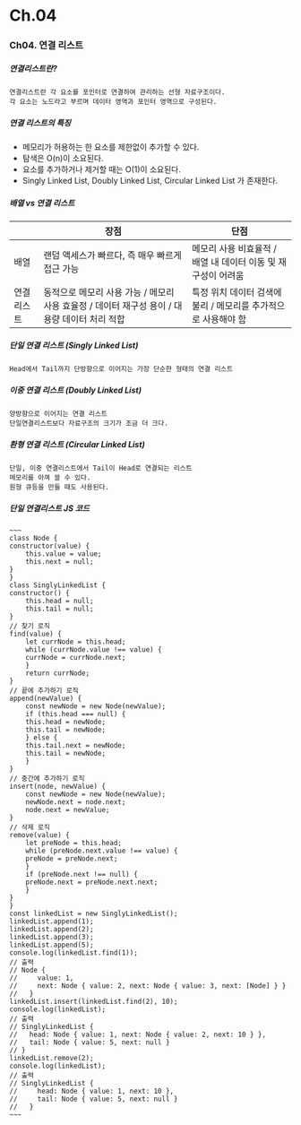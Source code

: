 # Ch.04
### Ch04. 연결 리스트
##### 연결리스트란?
    연결리스트란 각 요소를 포인터로 연결하여 관리하는 선형 자료구조이다.
    각 요소는 노드라고 부르며 데이터 영역과 포인터 영역으로 구성된다.
##### 연결 리스트의 특징
- 메모리가 허용하는 한 요소를 제한없이 추가할 수 있다.
- 탐색은 O(n)이 소요된다.
- 요소를 추가하거나 제거할 때는 O(1)이 소요된다.
- Singly Linked List, Doubly Linked List, Circular Linked List 가 존재한다.
##### 배열 vs 연결 리스트
||장점|단점|
|---|---|---|
|배열|랜덤 액세스가 빠르다, 즉 매우 빠르게 접근 가능| 메모리 사용 비효율적 / 배열 내 데이터 이동 및 재구성이 어려움|
|연결리스트|동적으로 메모리 사용 가능 / 메모리 사용 효율정 / 데이터 재구성 용이 / 대용량 데이터 처리 적합 | 특정 위치 데이터 검색에 불리 / 메모리를 추가적으로 사용해야 함|
##### 단일 연결 리스트 (Singly Linked List)
    Head에서 Tail까지 단방향으로 이어지는 가장 단순한 형태의 연결 리스트
##### 이중 연결 리스트 (Doubly Linked List)
    양방향으로 이어지는 연결 리스트
    단일연결리스트보다 자료구조의 크기가 조금 더 크다.
##### 환형 연결 리스트 (Circular Linked List)
    단일, 이중 연결리스트에서 Tail이 Head로 연결되는 리스트
    메모리를 아껴 쓸 수 있다.
    원형 큐등을 만들 때도 사용된다.
##### 단일 연결리스트 JS 코드
    ~~~
    class Node {
    constructor(value) {
        this.value = value;
        this.next = null;
    }
    }
    class SinglyLinkedList {
    constructor() {
        this.head = null;
        this.tail = null;
    }
    // 찾기 로직
    find(value) {
        let currNode = this.head;
        while (currNode.value !== value) {
        currNode = currNode.next;
        }
        return currNode;
    }
    // 끝에 추가하기 로직
    append(newValue) {
        const newNode = new Node(newValue);
        if (this.head === null) {
        this.head = newNode;
        this.tail = newNode;
        } else {
        this.tail.next = newNode;
        this.tail = newNode;
        }
    }
    // 중간에 추가하기 로직
    insert(node, newValue) {
        const newNode = new Node(newValue);
        newNode.next = node.next;
        node.next = newValue;
    }
    // 삭제 로직
    remove(value) {
        let preNode = this.head;
        while (preNode.next.value !== value) {
        preNode = preNode.next;
        }
        if (preNode.next !== null) {
        preNode.next = preNode.next.next;
        }
    }
    }
    const linkedList = new SinglyLinkedList();
    linkedList.append(1);
    linkedList.append(2);
    linkedList.append(3);
    linkedList.append(5);
    console.log(linkedList.find(1));
    // 출력
    // Node {
    //     value: 1,
    //     next: Node { value: 2, next: Node { value: 3, next: [Node] } }
    //   }
    linkedList.insert(linkedList.find(2), 10);
    console.log(linkedList);
    // 출력
    // SinglyLinkedList {
    //   head: Node { value: 1, next: Node { value: 2, next: 10 } },
    //   tail: Node { value: 5, next: null }
    // }
    linkedList.remove(2);
    console.log(linkedList);
    // 출력
    // SinglyLinkedList {
    //     head: Node { value: 1, next: 10 },
    //     tail: Node { value: 5, next: null }
    //   }
    ~~~